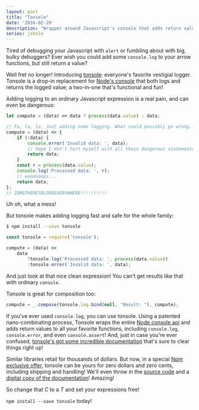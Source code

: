 ```yaml
---
layout: post
title: "Tonsole"
date: '2016-02-29'
description: "Wrapper around Javascript's console that adds return values."
series: jshole
---
```


Tired of debugging your Javascript with `alert` or fumbling about with big, bulky debuggers? Ever wish you could add some `console.log` to your arrow functions, but still return a value?

Well fret no longer! Introducing [tonsole][src]: everyone's favorite vestigial logger. Tonsole is a drop-in replacement for [Node's console][console] that both logs and returns the logged value; a two-in-one that's functional and fun!

Adding logging to an ordinary Javascript expression is a real pain, and can even be dangerous:

```js
let compute = (data) => data ? process(data.value) : data;

// Fa, la, la. Just adding some logging. What could possibly go wrong...
compute = (data) => {
    if (!data) {
        console.error('Invalid data: ', data);
        // hope I don't hurt myself with all these dangerous statements...
        return data;
    } 
    const r = process(data.value);
    console.log('Processed data: ', r);
    // woooooops...
    return data;
};
// ZOMGTHERESBLOODEVERYWHERE!!!!!!!!!!
```

Uh oh, what a mess!

But tonsole makes adding logging fast and safe for the whole family:

```bash
$ npm install --save tonsole
```

```js
const tonsole = require('tonsole');

compute = (data) =>
    data
        ?tonsole.log('Processed data: ', process(data.value))
        :tonsole.error('Invalid data: ', data);
```

And just look at that nice clean expression! You can't get results like that with ordinary `console`.

Tonsole is great for composition too:

```js
compute = _.compose(tonsole.log.bind(null, "Result: "), compute);
```

If you've ever used `console.log`, you can use tonsole. Using a patented nano-combinating process, Tonsole wraps the entire [Node console api][console] and adds return values to all your favorite functions, including `console.log`, `console.error`, and even `console.assert`! And, just in case you're ever confused, [tonsole's got some incredible documentation][docs] that's sure to clear things right up!

Similar libraries retail for thousands of dollars. But now, in a special [Npm exclusive offer][npm], tonsole can be yours for zero dollars and zero cents, including shipping and handling! We'll even throw in the [source code][src] and a [digital copy of the documentation][docs]! Amazing!

So change that *C* to a *T* and set your expressions free!

`npm install --save tonsole` today!



[docs]: https://github.com/mattbierner/tonsole
[npm]: https://www.npmjs.com/package/tonsole
[src]: https://github.com/mattbierner/tonsole
[console]: https://nodejs.org/api/console.html